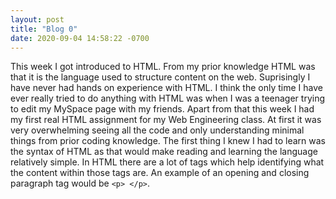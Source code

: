 ```yaml
---
layout: post
title: "Blog 0"
date: 2020-09-04 14:58:22 -0700
---
```


This week I got introduced to HTML. From my prior knowledge HTML was that it is the language used to structure content on the web. Suprisingly I have never had hands on experience with HTML. I think the only time I have ever really tried to do anything with HTML was when I was a teenager trying to edit my MySpace page with my friends. Apart from that this week I had my first real HTML assignment for my Web Engineering class. At first it was very overwhelming seeing all the code and only understanding minimal things from prior coding knowledge. 
The first thing I knew I had to learn was the syntax of HTML as that would make reading and learning the language relatively simple. In HTML there are a lot of tags which help identifying what the content within those tags are. An example of an opening and closing paragraph tag would be `<p> </p>`. 
